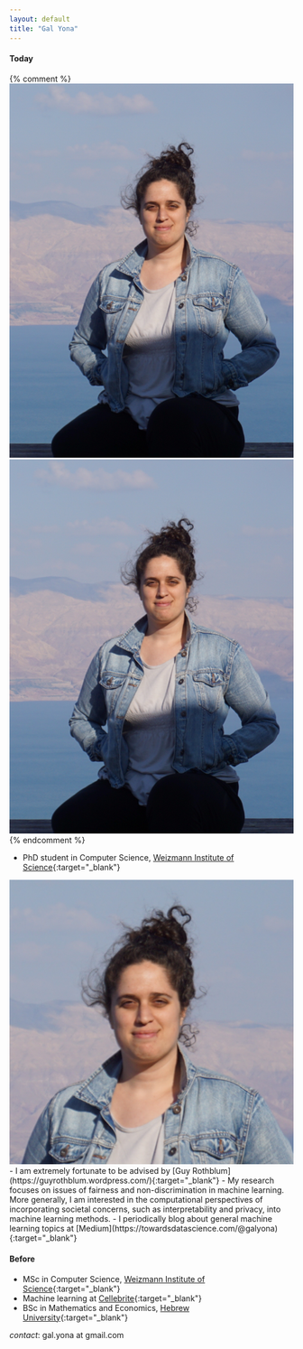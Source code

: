 ```yaml
---
layout: default
title: "Gal Yona"
---
```



#### Today
{% comment %}
<img src="imgs/p_img.jpg" alt="Avatar">
<img class="profile-picture" src="imgs/p_img.jpg">
{% endcomment %}



- PhD student in Computer Science, [Weizmann Institute of Science](https://weizmann.ac.il){:target="_blank"}
<img class="profile-picture" img id="optionalstuff" src="imgs/small_square.jpg">
- I am extremely fortunate to be advised by [Guy Rothblum](https://guyrothblum.wordpress.com/){:target="_blank"}
- My research focuses on issues of fairness and non-discrimination in machine learning. More generally, I am interested in the computational perspectives of incorporating societal concerns, such as interpretability and privacy, into machine learning methods.
- I periodically blog about general machine learning topics at [Medium](https://towardsdatascience.com/@galyona){:target="_blank"}

#### Before

- MSc in Computer Science, [Weizmann Institute of Science](https://weizmann.ac.il){:target="_blank"}
- Machine learning at [Cellebrite](https://www.cellebrite.com/en/home/){:target="_blank"}
- BSc in Mathematics and Economics, [Hebrew University](https://new.huji.ac.il/){:target="_blank"}

*contact*: gal.yona at gmail.com
